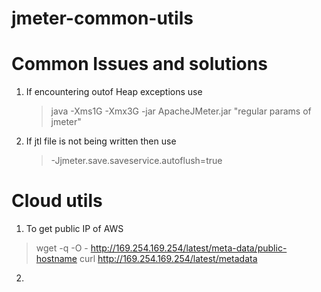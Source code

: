 # jmeter-common-utils



# Common Issues and solutions
1. If encountering outof Heap exceptions use
    > java -Xms1G -Xmx3G -jar ApacheJMeter.jar "regular params of jmeter"

2. If jtl file is not being written then use 
    > -Jjmeter.save.saveservice.autoflush=true


# Cloud utils
1. To get public IP of AWS
>wget -q -O - http://169.254.169.254/latest/meta-data/public-hostname
>curl http://169.254.169.254/latest/metadata
2.
